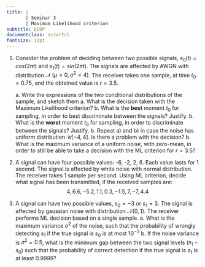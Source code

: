```yaml
---
title: | 
       | Seminar 3
       | Maximum Likelihood criterion
subtitle: DEDP
documentclass: scrartcl
fontsize: 12pt
---
```


1. Consider the problem of deciding between two possible signals, $s_0(t) = cos(2 \pi t)$ and $s_1(t) = sin(2 \pi t)$.
The signals are affected by AWGN with distribution $\mathcal{N}\;(\mu=0, \sigma^2=4)$.
The receiver takes one sample, at time $t_0 = 0.75$, and the obtained value is $r = 3.5$.

    a. Write the expressions of the two conditional distributions of the sample, and sketch them
    a. What is the decision taken with the Maximum Likelihood criterion?
    b. What is the **best** moment $t_0$ for sampling, in order to best discriminate between the signals? Justify.
    b. What is the **worst** moment $t_0$ for sampling, in order to discriminate between the signals? Justify.
    b. Repeat a) and b) in case the noise has uniform distribution $\mathcal{U}[-4,4]$. Is there a problem with the decision?
    b. What is the maximum variance of a uniform noise, with zero-mean, in order to still be able to take a decision 
    with the ML criterion for $r = 3.5$?

1. A signal can have four possible values: -6, -2, 2, 6. Each value
lasts for 1 second. The signal is affected
by white noise with normal distribution. The receiver takes 1 sample per second.
Using ML criterion, decide what signal has been transmitted, if the received samples are:
$$4, 6.6, -5.2, 1.1, 0.3, -1.5, 7, -7, 4.4$$

2. A signal can have two possible values, $s_0 = -3$ or $s_1 = 3$. The signal is affected
by gaussian noise with distribution $\mathcal{N}(0, 1)$. The receiver performs ML decision based on a single sample.
    a. What is the maximum variance $\sigma^2$ of the noise, such that
    the probability of wrongly detecting $s_1$ if the true signal is $s_0$
    is at most $10^{-3}$
    b. If the noise variance is $\sigma^2 = 0.5$, what is the minimum gap 
    between the two signal levels ($s_1 - s_0$) such that the probability of correct detection if the true signal is $s_1$
    is at least 0.9999?
